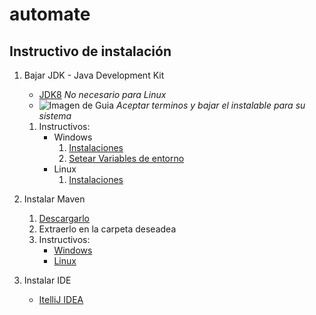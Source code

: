 # automate

## Instructivo de instalación

1.  Bajar JDK - Java Development Kit

    *  [JDK8](http://www.oracle.com/technetwork/java/javase/downloads/jdk8-downloads-2133151.html) *No necesario para Linux*
    * ![Imagen de Guia](https://prnt.sc/is8l99) *Aceptar terminos y bajar el instalable para su sistema*
    1. Instructivos:
         *  Windows
            1. [Instalaciones](http://www.luiskano.net/blog/2010/04/28/tutorial-instalar-java-jdk-en-windows-7/)
            1. [Setear Variables de entorno](https://www.aprenderaprogramar.com/index.php?option=com_content&view=article&id=389:configurar-java-en-windows-variables-de-entorno-javahome-y-path-cu00610b&catid=68&Itemid=188)
         *  Linux
            1. [Instalaciones](https://www.digitalocean.com/community/tutorials/instalar-java-en-ubuntu-con-apt-get-es)
1. Instalar Maven
      1. [Descargarlo](http://maven.apache.org/download.cgi)
      1. Extraerlo en la carpeta deseadea
      1. Instructivos:
         *  [Windows](https://www.mkyong.com/maven/how-to-install-maven-in-windows/)
         *  [Linux](http://www.happyminds.es/maven-instalar-y-probar-maven/#sthash.oTdI8bmt.dpbs)
1. Instalar IDE
   *  [ItelliJ IDEA](https://www.jetbrains.com/idea/download/)
           

